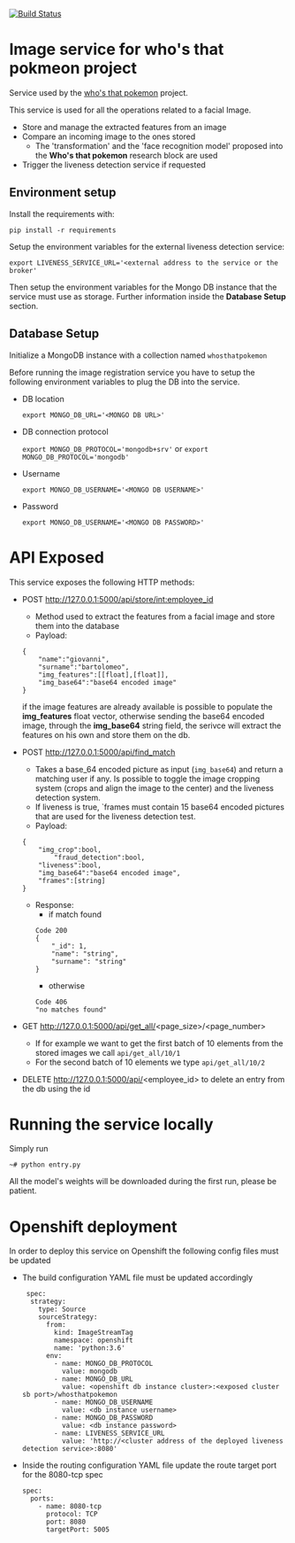 [![Build Status](https://www.travis-ci.com/giobart/image-registration-service.svg?token=77HjjGKzi8yfh9qk7axg&branch=main)](https://www.travis-ci.com/giobart/image-registration-service.svg?token=77HjjGKzi8yfh9qk7axg&branch=main)

# Image service for who's that pokmeon project
Service used by the [who's that pokemon](https://github.com/giobart/whos_that_pokemon/tree/develop) project.

This service is used for all the operations related to a facial Image.

- Store and manage the extracted features from an image
- Compare an incoming image to the ones stored
    - The 'transformation' and the 'face recognition model' proposed into the **Who's that pokemon** research block are used
- Trigger the liveness detection service if requested

## Environment setup

Install the requirements with:

```
pip install -r requirements
```

Setup the environment variables for the external liveness detection service:

```
export LIVENESS_SERVICE_URL='<external address to the service or the broker'
```

Then setup the environment variables for the Mongo DB instance that the service must use as storage.
Further information inside the **Database Setup** section.

## Database Setup
Initialize a MongoDB instance with a collection named `whosthatpokemon`

Before running the image registration service you have to setup the following environment variables to plug the DB into the service. 

- DB location

    ```
    export MONGO_DB_URL='<MONGO DB URL>'
    ```

- DB connection protocol

    `
    export MONGO_DB_PROTOCOL='mongodb+srv'
    ` or `
    export MONGO_DB_PROTOCOL='mongodb'
    `

- Username

    ```
    export MONGO_DB_USERNAME='<MONGO DB USERNAME>'
    ```

- Password

    ```
    export MONGO_DB_USERNAME='<MONGO DB PASSWORD>'
    ```

# API Exposed

This service exposes the following HTTP methods:

- POST http://127.0.0.1:5000/api/store/<int:employee_id>
    - Method used to extract the features from a facial image and store them into the database
	- Payload:
    ```
    {
        "name":"giovanni",
        "surname":"bartolomeo",
        "img_features":[[float],[float]], 
        "img_base64":"base64 encoded image"
    }
    ``` 
    if the image features are already available is possible to populate the **img_features** float vector, otherwise sending the base64 encoded image, through the **img_base64** string field, the serivce will extract the features on his own and store them on the db. <br>

- POST http://127.0.0.1:5000/api/find_match
	- Takes a base_64 encoded picture as input (`img_base64`) and return a matching user if any. Is possible to toggle the image cropping system (crops and align the image to the center) and the liveness detection system.
	- If liveness is true, `frames must contain 15 base64 encoded pictures that are used for the liveness detection test.
	- Payload:
    ```
    {
        "img_crop":bool,
            "fraud_detection":bool,
        "liveness":bool,
        "img_base64":"base64 encoded image",
        "frames":[string]
    }
    ``` 
    - Response:
        - if match found
        ```
        Code 200
        {
            "_id": 1,
            "name": "string",
            "surname": "string"
        }
        ``` 
        - otherwise
        ```
        Code 406
        "no matches found"
        ``` 

- GET http://127.0.0.1:5000/api/get_all/<page_size>/<page_number>
	- If for example we want to get the first batch of 10 elements from the stored images we call `api/get_all/10/1`
	- For the second batch of 10 elements we type `api/get_all/10/2`
- DELETE http://127.0.0.1:5000/api/<employee_id> to delete an entry from the db using the id

# Running the service locally
Simply run

```
~# python entry.py
```
All the model's weights will be downloaded during the first run, please be patient. 

# Openshift deployment
In order to deploy this service on Openshift the following config files must be updated

- The build configuration YAML file must be updated accordingly
    ```
     spec:
      strategy:
        type: Source
        sourceStrategy:
          from:
            kind: ImageStreamTag
            namespace: openshift
            name: 'python:3.6'
          env:
            - name: MONGO_DB_PROTOCOL
              value: mongodb
            - name: MONGO_DB_URL
              value: <openshift db instance cluster>:<exposed cluster sb port>/whosthatpokemon
            - name: MONGO_DB_USERNAME
              value: <db instance username>
            - name: MONGO_DB_PASSWORD
              value: <db instance password>
            - name: LIVENESS_SERVICE_URL
              value: 'http://<cluster address of the deployed liveness detection service>:8080' 
    ```
- Inside the routing configuration YAML file update the route target port for the 8080-tcp spec
    ```
    spec:
      ports:
        - name: 8080-tcp
          protocol: TCP
          port: 8080
          targetPort: 5005
    ```